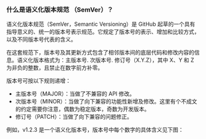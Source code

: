 ### 什么是语义化版本规范 （SemVer）？
语义化版本规范（SemVer，Semantic Versioning）是 GitHub 起草的一个具有指导意义的、统一的版本号表示规范。它规定了版本号的表示、增加和比较方式，以及不同版本号代表的含义。

在这套规范下，版本号及其更新方式包含了相邻版本间的底层代码和修改内容的信息。语义化版本格式为：主版本号. 次版本号. 修订号（X.Y.Z），其中 X、Y 和 Z 为非负的整数，且禁止在数字前方补零。

版本号可按以下规则递增：
- 主版本号（MAJOR）：当做了不兼容的 API 修改。
- 次版本号（MINOR）：当做了向下兼容的功能性新增及修改。这里有个不成文的约定需要你注意，偶数为稳定版本，奇数为开发版本。
- 修订号（PATCH）：当做了向下兼容的问题修正。

例如，v1.2.3 是一个语义化版本号，版本号中每个数字的具体含义见下图：